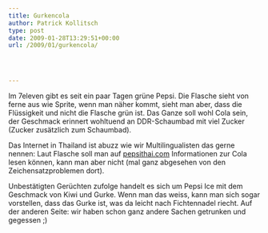 ```yaml
---
title: Gurkencola
author: Patrick Kollitsch
type: post
date: 2009-01-28T13:29:51+00:00
url: /2009/01/gurkencola/




---
```

Im 7eleven gibt es seit ein paar Tagen grüne Pepsi. Die Flasche sieht von ferne aus wie Sprite, wenn man näher kommt, sieht man aber, dass die Flüssigkeit und nicht die Flasche grün ist. Das Ganze soll wohl Cola sein, der Geschmack erinnert wohltuend an <span class="caps">DDR</span>-Schaumbad mit viel Zucker (Zucker zusätzlich zum Schaumbad).

Das Internet in Thailand ist abuzz wie wir Multilingualisten das gerne nennen: Laut Flasche soll man auf [pepsithai.com][1] Informationen zur Cola lesen können, kann man aber nicht (mal ganz abgesehen von den Zeichensatzproblemen dort).

Unbestätigten Gerüchten zufolge handelt es sich um Pepsi Ice mit dem Geschmack von Kiwi und Gurke. Wenn man das weiss, kann man sich sogar vorstellen, dass das Gurke ist, was da leicht nach Fichtennadel riecht. Auf der anderen Seite: wir haben schon ganz andere Sachen getrunken und gegessen ;)

 [1]: http://pepsithai.com/